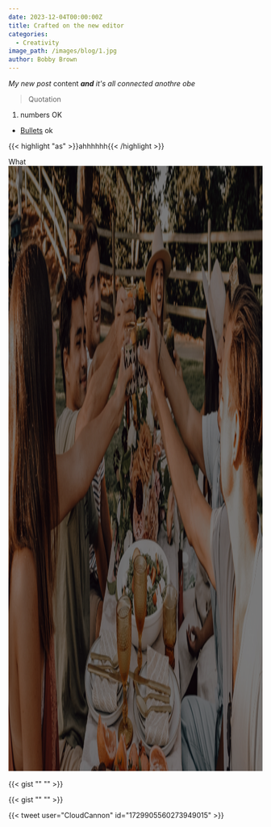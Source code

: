 ```yaml
---
date: 2023-12-04T00:00:00Z
title: Crafted on the new editor
categories:
  - Creativity
image_path: /images/blog/1.jpg
author: Bobby Brown
---
```

*My new post* content ***and** it's all connected anothre obe*

> Quotation

1. numbers OK

* <a href="https://www.google.com/search?q=cats" target="_blank" rel="noreferrer noopener">Bullets</a> ok

{{< highlight "as" >}}ahhhhhh{{< /highlight >}}

What <img src="/uploads/cheers.png" alt="Group of people celebrating" title="Cheers everyone" height="1200" width="2397" />

{{< gist "" "" >}}

{{< gist "" "" >}}

{{< tweet user="CloudCannon" id="1729905560273949015" >}}